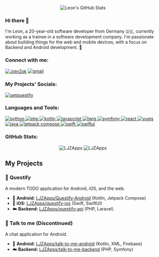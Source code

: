 <div align="center">
  <img src="https://github-readme-stats.vercel.app/api?username=LJZApps&show_icons=true&hide_rank=true&custom_title=Hi%20there%20%F0%9F%91%8B%2C%20I'm%20Leon&title_color=886ce4&icon_color=886ce4&text_color=999&bg_color=1c1c1c&hide_border=true&hide=commits,prs,issues,contribs" alt="Leon's GitHub Stats" />
</div>

### Hi there 👋
I'm Leon, a 20-year-old software developer from Germany 🇩🇪, currently working as a trainee in a software development company. I'm passionate about building things for the web and mobile devices, with a focus on Backend and Android development. 🚀

<h3 align="left">Connect with me:</h3>
<p align="left">
<a href="https://twitter.com/JstnZpk" target="blank"><img align="center" src="https://img.shields.io/twitter/follow/JstnZpk?logo=twitter&style=for-the-badge" alt="JstnZpk" /></a>
<a href="mailto:lnzpk.dev@gmail.com"><img src="https://img.shields.io/badge/Gmail-D14836?style=for-the-badge&logo=gmail&logoColor=white" alt="gmail" /></a>
</p>

<h3 align="left">My Projects' Socials:</h3>
<p align="left">
<a href="https://twitter.com/getquestify" target="blank"><img align="center" src="https://img.shields.io/twitter/follow/getquestify?logo=twitter&style=for-the-badge&label=Questify" alt="getquestify" /></a>
</p>

<h3 align="left">Languages and Tools:</h3>
<p align="left">
  <a href="https://www.python.org" target="_blank" rel="noreferrer">
    <img src="https://img.shields.io/badge/Python-3776AB?style=for-the-badge&logo=python&logoColor=white" alt="python"/>
  </a>
  <a href="https://www.php.net" target="_blank" rel="noreferrer">
    <img src="https://img.shields.io/badge/PHP-777BB4?style=for-the-badge&logo=php&logoColor=white" alt="php"/>
  </a>
  <a href="https://kotlinlang.org" target="_blank" rel="noreferrer">
    <img src="https://img.shields.io/badge/Kotlin-0095D5?&style=for-the-badge&logo=kotlin&logoColor=white" alt="kotlin"/>
  </a>
  <a href="https://developer.mozilla.org/en-US/docs/Web/JavaScript" target="_blank" rel="noreferrer">
    <img src="https://img.shields.io/badge/JavaScript-F7DF1E?style=for-the-badge&logo=javascript&logoColor=black" alt="javascript"/>
  </a>
  <a href="https://twig.symfony.com/" target="_blank" rel="noreferrer">
    <img src="https://img.shields.io/badge/Twig-000000?style=for-the-badge&logo=twig&logoColor=white" alt="twig"/>
  </a>
  <a href="https://symfony.com" target="_blank" rel="noreferrer">
    <img src="https://img.shields.io/badge/Symfony-000000?style=for-the-badge&logo=symfony&logoColor=white" alt="symfony"/>
  </a>
  <a href="https://reactjs.org/" target="_blank" rel="noreferrer">
    <img src="https://img.shields.io/badge/React-20232A?style=for-the-badge&logo=react&logoColor=61DAFB" alt="react"/>
  </a>
  <a href="https://vuejs.org/" target="_blank" rel="noreferrer">
    <img src="https://img.shields.io/badge/Vue.js-35495E?style=for-the-badge&logo=vue.js&logoColor=4FC08D" alt="vuejs"/>
  </a>
  <a href="https://www.java.com" target="_blank" rel="noreferrer">
    <img src="https://img.shields.io/badge/Java-ED8B00?style=for-the-badge&logo=java&logoColor=white" alt="java"/>
  </a>
  <a href="https://developer.android.com/jetpack/compose" target="_blank" rel="noreferrer">
    <img src="https://img.shields.io/badge/Jetpack_Compose-4285F4?style=for-the-badge&logo=jetpackcompose&logoColor=white" alt="jetpack compose"/>
  </a>
  <a href="https://www.swift.org" target="_blank" rel="noreferrer">
    <img src="https://img.shields.io/badge/Swift-FA7343?style=for-the-badge&logo=swift&logoColor=white" alt="swift"/>
  </a>
  <a href="https://developer.apple.com/xcode/swiftui/" target="_blank" rel="noreferrer">
    <img src="https://img.shields.io/badge/SwiftUI-007ACC?style=for-the-badge&logo=swift&logoColor=white" alt="swiftui"/>
  </a>
</p>

<h3 align="left">GitHub Stats:</h3>
<p align="center">
  <img align="center" src="https://github-readme-stats.vercel.app/api?username=LJZApps&show_icons=true&locale=en&theme=dracula&hide_border=true" alt="LJZApps" />
  <img align="center" src="https://github-readme-stats.vercel.app/api/top-langs?username=LJZApps&layout=compact&locale=en&theme=dracula&hide_border=true" alt="LJZApps" />
</p>

## My Projects

### 🚀 Questify
A modern TODO application for Android, iOS, and the web.
- 📱 **Android:** [LJZApps/Questify-Android](https://github.com/LJZApps/Questify-Android) (Kotlin, Jetpack Compose)
- 📱 **iOS:** [LJZApps/questify-ios](https://github.com/LJZApps/questify-ios) (Swift, SwiftUI)
- ☁️ **Backend:** [LJZApps/questify-api](https://github.com/LJZApps/questify-api) (PHP, Laravel)

### 💬 Talk to me (Discontinued)
A chat application for Android.
- 📱 **Android:** [LJZApps/talk-to-me-android](https://github.com/LJZApps/talk-to-me-android) (Kotlin, XML, Firebase)
- ☁️ **Backend:** [LJZApps/talk-to-me-backend](https://github.com/LJZApps/talk-to-me-backend) (PHP, Symfony)
